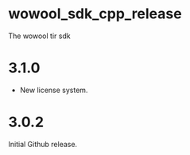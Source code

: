 # wowool_sdk_cpp_release

The wowool tir sdk

# 3.1.0

* New license system.

# 3.0.2

Initial Github release.